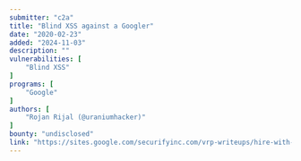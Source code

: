 ```yaml
---
submitter: "c2a"
title: "Blind XSS against a Googler"
date: "2020-02-23"
added: "2024-11-03"
description: ""
vulnerabilities: [
    "Blind XSS"
]
programs: [
    "Google"
]
authors: [
    "Rojan Rijal (@uraniumhacker)"
]
bounty: "undisclosed"
link: "https://sites.google.com/securifyinc.com/vrp-writeups/hire-with-google/blind-xss"
---
```




